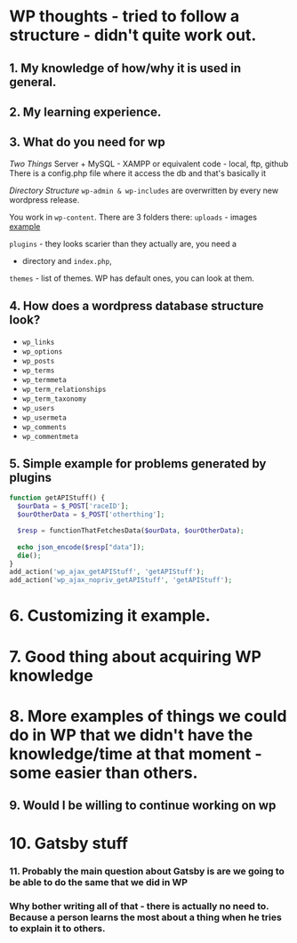 # WP thoughts - tried to follow a structure - didn't quite work out.

## 1. My knowledge of how/why it is used in general.

## 2. My learning experience.

## 3. What do you need for wp
*Two Things*
Server + MySQL - XAMPP or equivalent
code - local, ftp, github
There is a config.php file where it access the db and that's basically it

*Directory Structure*
`wp-admin & wp-includes` are overwritten by every new wordpress release.

You work in `wp-content`. There are 3 folders there:
`uploads` - images
[example](http://chromeye.com/wp-content/uploads/2018/01/carousel_se.jpg)

`plugins` - they looks scarier than they actually are, you need a 
- directory and `index.php`, 
  
`themes` - list of themes. WP has default ones, you can look at them.

## 4. How does a wordpress database structure look?
- `wp_links` 
- `wp_options` 
- `wp_posts`  
- `wp_terms`  
- `wp_termmeta` 
- `wp_term_relationships` 
- `wp_term_taxonomy` 
- `wp_users` 
- `wp_usermeta` 
- `wp_comments`
- `wp_commentmeta` 

## 5. Simple example for problems generated by plugins

```php
function getAPIStuff() {
  $ourData = $_POST['raceID'];
  $ourOtherData = $_POST['otherthing'];

  $resp = functionThatFetchesData($ourData, $ourOtherData);
  
  echo json_encode($resp["data"]);
  die();
}
add_action('wp_ajax_getAPIStuff', 'getAPIStuff');
add_action('wp_ajax_nopriv_getAPIStuff', 'getAPIStuff');
```

# 6. Customizing it example.

# 7. Good thing about acquiring WP knowledge

# 8. More examples of things we could do in WP that we didn't have the knowledge/time at that moment - some easier than others.

## 9. Would I be willing to continue working on wp 

# 10. Gatsby stuff

### 11. Probably the main question about Gatsby is are we going to be able to do the same that we did in WP

### Why bother writing all of that - there is actually no need to. Because a person learns the most about a thing when he tries to explain it to others.